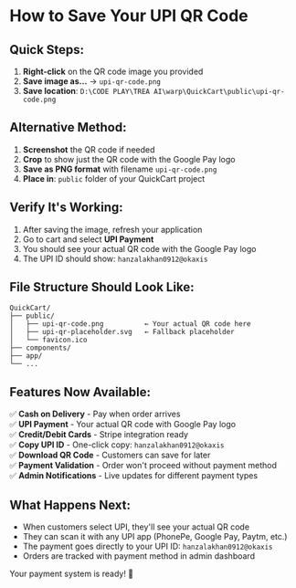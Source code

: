 # How to Save Your UPI QR Code

## Quick Steps:

1. **Right-click** on the QR code image you provided
2. **Save image as...** → `upi-qr-code.png`
3. **Save location**: `D:\CODE PLAY\TREA AI\warp\QuickCart\public\upi-qr-code.png`

## Alternative Method:

1. **Screenshot** the QR code if needed
2. **Crop** to show just the QR code with the Google Pay logo
3. **Save as PNG format** with filename `upi-qr-code.png`
4. **Place in**: `public` folder of your QuickCart project

## Verify It's Working:

1. After saving the image, refresh your application
2. Go to cart and select **UPI Payment**
3. You should see your actual QR code with the Google Pay logo
4. The UPI ID should show: `hanzalakhan0912@okaxis`

## File Structure Should Look Like:

```
QuickCart/
├── public/
│   ├── upi-qr-code.png          ← Your actual QR code here
│   ├── upi-qr-placeholder.svg   ← Fallback placeholder
│   └── favicon.ico
├── components/
├── app/
└── ...
```

## Features Now Available:

✅ **Cash on Delivery** - Pay when order arrives  
✅ **UPI Payment** - Your actual QR code with Google Pay logo  
✅ **Credit/Debit Cards** - Stripe integration ready  
✅ **Copy UPI ID** - One-click copy: `hanzalakhan0912@okaxis`  
✅ **Download QR Code** - Customers can save for later  
✅ **Payment Validation** - Order won't proceed without payment method  
✅ **Admin Notifications** - Live updates for different payment types  

## What Happens Next:

- When customers select UPI, they'll see your actual QR code
- They can scan it with any UPI app (PhonePe, Google Pay, Paytm, etc.)
- The payment goes directly to your UPI ID: `hanzalakhan0912@okaxis`
- Orders are tracked with payment method in admin dashboard

Your payment system is ready! 🎉
